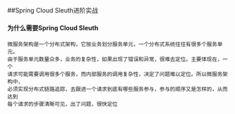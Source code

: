 ##Spring Cloud Sleuth进阶实战
#### 为什么需要Spring Cloud Sleuth
    微服务架构是一个分布式架构，它按业务划分服务单元，一个分布式系统往往有很多个服务单元。
    由于服务单元数量众多，业务的复杂性，如果出现了错误和异常，很难去定位。主要体现在，一个
    请求可能需要调用很多个服务，而内部服务的调用复杂性，决定了问题难以定位。所以微服务架构中，
    必须实现分布式链路追踪，去跟进一个请求到底有哪些服务参与，参与的顺序又是怎样的，从而达到
    每个请求的步骤清晰可见，出了问题，很快定位
